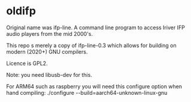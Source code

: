# oldifp

Original name was ifp-line. A command line program to access Iriver IFP audio players
from the mid 2000's.

This repo s merely a copy of ifp-line-0.3 which allows for building on modern (2020+) GNU compilers.

Licence is GPL2.

Note: you need libusb-dev for this.

For ARM64 such as raspberry you will need this configure option when hand compiling:
 ./configure --build=aarch64-unknown-linux-gnu

